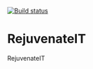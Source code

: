 [![Build status](https://ci.appveyor.com/api/projects/status/a648v74ryd7jkl7g?svg=true)](https://ci.appveyor.com/project/AlexThornton/rejuvenateit)

# RejuvenateIT
RejuvenateIT
